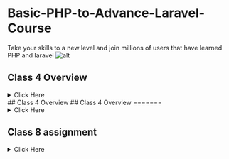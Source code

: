 # Basic-PHP-to-Advance-Laravel-Course
Take your skills to a new level and join millions of users that have learned PHP and laravel
![alt](https://encrypted-tbn0.gstatic.com/images?q=tbn:ANd9GcS9rEj0XyCed8vWnBwHNX7jpjDc48WE3k-v5w&usqp=CAU)
## Class 4 Overview

<details>
<summary>Click Here </summary>
1. Operator: Increment (++) and Decrement (--)
- For Loop
- While loop
- Do while
. Foreach
</details>
## Class 4 Overview
## Class 4 Overview 
=======

<details>
<summary>Click Here </summary>
1. Keyword: break, continue
2.Indexed array
3.Associative array
4.Multidimensional array
</details>

## Class 8 assignment 
<details>
<summary>Click Here </summary>
1. Create a function that will return children, teenagers, young people, old people from the age
2 Create a function that will return the area of a rectangle, square, triangle
3 GPA function for result publishing
4 Create an age calculator function
5 Create a BMI function for health
6 Create a currency converter function from taka to USD, CAD, POUND, EURO etc
</details>